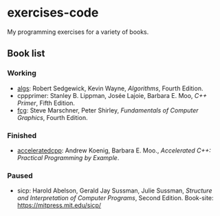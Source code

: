 # exercises-code

My programming exercises for a variety of books.

## Book list

### Working

- [algs](algs/): Robert Sedgewick, Kevin Wayne, *Algorithms*, Fourth Edition.
- cppprimer: Stanley B. Lippman, Josée Lajoie, Barbara E. Moo, *C++ Primer*, Fifth Edition.
- [fcg](fcg/): Steve Marschner, Peter Shirley, *Fundamentals of Computer Graphics*, Fourth Edition.

### Finished

- [acceleratedcpp](acceleratedcpp/): Andrew Koenig, Barbara E. Moo., *Accelerated C++: Practical Programming by Example*.

### Paused

- sicp: Harold Abelson, Gerald Jay Sussman, Julie Sussman, *Structure and Interpretation of Computer Programs*, Second Edition. Book-site: https://mitpress.mit.edu/sicp/
